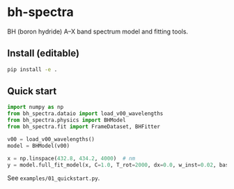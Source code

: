 # bh-spectra

BH (boron hydride) A–X band spectrum model and fitting tools.

## Install (editable)

```bash
pip install -e .
```

## Quick start

```python
import numpy as np
from bh_spectra.dataio import load_v00_wavelengths
from bh_spectra.physics import BHModel
from bh_spectra.fit import FrameDataset, BHFitter

v00 = load_v00_wavelengths()
model = BHModel(v00)

x = np.linspace(432.8, 434.2, 4000)  # nm
y = model.full_fit_model(x, C=1.0, T_rot=2000, dx=0.0, w_inst=0.02, base=0.0, I_R7=0.5, I_R8=0.3)
```

See `examples/01_quickstart.py`.
